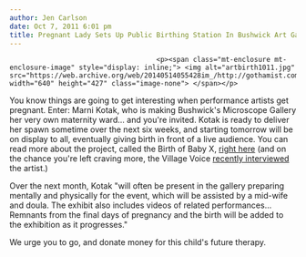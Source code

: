 ```yaml
---
author: Jen Carlson
date: Oct 7, 2011 6:01 pm
title: Pregnant Lady Sets Up Public Birthing Station In Bushwick Art Gallery
---
```


	
										<p><span class="mt-enclosure mt-enclosure-image" style="display: inline;"> <img alt="artbirth1011.jpg" src="https://web.archive.org/web/20140514055428im_/http://gothamist.com/attachments/arts_jen/artbirth1011.jpg" width="640" height="427" class="image-none"> </span></p>

<p>You know things are going to get interesting when performance artists get pregnant. Enter: Marni Kotak, who is making Bushwick&apos;s Microscope Gallery her very own maternity ward... and you&apos;re invited. Kotak is ready to deliver her spawn sometime over the next six weeks, and starting tomorrow will be on display to all, eventually giving birth in front of a live audience. You can read more about the project, called the Birth of Baby X, <a href="https://web.archive.org/web/20140514055428/http://www.microscopegallery.com/?page_id=1978">right here</a> (and on the chance you&apos;re left craving more, the Village Voice <a href="https://web.archive.org/web/20140514055428/http://blogs.villagevoice.com/runninscared/2011/10/marni_kotak_gives_birth.php#more">recently interviewed</a> the artist.)</p>

<p>Over the next month, Kotak &quot;will often be present in the gallery preparing mentally and physically for the event, which will be assisted by a mid-wife and doula. The exhibit also includes videos of related performances... Remnants from the final days of pregnancy and the birth will be added to the exhibition as it progresses.&quot;</p>

<p>We urge you to go, and donate money for this child&apos;s future therapy.</p>					
										
									
				